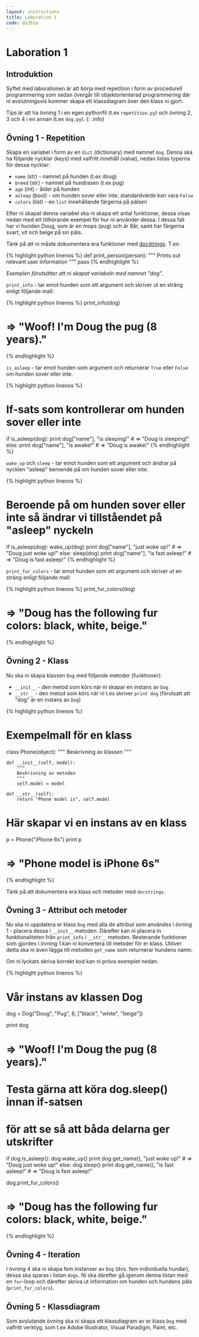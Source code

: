 ```yaml
---
layout: instructions
title: Laboration 1
code: da361a
---
```


# Laboration 1

## Introduktion

Syftet med laborationen är att börja med repetition i form av procedurell programmering som sedan övergår till objektorienterad programmering där ni avslutningsvis kommer skapa ett klassdiagram över den klass ni gjort.

Tips är att ha övning 1 i en egen pythonfil (t.ex `repetition.py`) och övning 2, 3 och 4 i en annan (t.ex `dog.py`).
{: .info}

## Övning 1 - Repetition

Skapa en variabel i form av en `dict` (dictionary) med namnet `dog`. Denna ska ha följande nycklar (keys) med valfritt innehåll (value), nedan listas typerna för dessa nycklar:

* `name` (str) - namnet på hunden (t.ex doug)
* `breed` (str) - namnet på hundrasen (t.ex pug)
* `age` (int) - ålder på hunden
* `asleep` (bool) - om hunden sover eller inte, standardvärde kan vara `False`
* `colors` (list) - en `list` innehållande färgerna på pälsen

Efter ni skapat denna variabel ska ni skapa ett antal funktioner, dessa visas nedan med ett tillhörande exempel för hur ni använder dessa. I dessa fall har vi hunden Doug, som är en mops (pug) och är 8år, samt har färgerna svart, vit och beige på sin päls.

Tänk på att ni måste dokumentera era funktioner med [docstrings](https://www.python.org/dev/peps/pep-0257/). T.ex:

{% highlight python linenos %}
def print_person(person):
    """
    Prints out relevant user information
    """
    pass
{% endhighlight %}

_Exemplen förutsätter att ni skapat variabeln med namnet "dog"._

`print_info` - tar emot hunden som ett argument och skriver ut en sträng enligt följande mall:

{% highlight python linenos %}
print_info(dog)
# => "Woof! I'm Doug the pug (8 years)."
{% endhighlight %}

`is_asleep` - tar emot hunden som argument och returnerar `True` eller `False` om hunden sover eller inte.

{% highlight python linenos %}
# If-sats som kontrollerar om hunden sover eller inte
if is_asleep(dog):
    print dog["name"], "is sleeping!"
    # => "Doug is sleeping!"
else:
    print dog["name"], "is awake!"
    # => "Doug is awake!"
{% endhighlight %}

`wake_up` och `sleep` - tar emot hunden som ett argument och ändrar på nycklen "asleep" beroende på om hunden sover eller inte.

{% highlight python linenos %}
# Beroende på om hunden sover eller inte så ändrar vi tillståendet på "asleep" nyckeln
if is_asleep(dog):
    wake_up(dog)
    print dog["name"], "just woke up!"
    # => "Doug just woke up!"
else:
    sleep(dog)
    print dog["name"], "is fast asleep!"
    # => "Doug is fast asleep!"
{% endhighlight %}

`print_fur_colors` - tar emot hunden som ett argument och skriver ut en sträng enligt följande mall:

{% highlight python linenos %}
print_fur_colors(dog)
# => "Doug has the following fur colors: black, white, beige."
{% endhighlight %}

## Övning 2 - Klass

Nu ska ni skapa klassen `Dog` med följande metoder (funktioner):

* `__init__` - den metod som körs när ni skapar en instans av `Dog`
* `__str__` - den metod som körs när ni t.ex skriver `print dog` (förutsatt att "dog" är en instans av `Dog`)

{% highlight python linenos %}
# Exempelmall för en klass

class Phone(object):
    """
    Beskrivning av klassen
    """

    def __init__(self, model):
        """
        Beskrivning av metoden
        """
        self.model = model

    def __str__(self):
        return "Phone model is", self.model

# Här skapar vi en instans av en klass
p = Phone("iPhone 6s")
print p
# => "Phone model is iPhone 6s"
{% endhighlight %}

Tänk på att dokumentera era klass och metoder med `docstrings`.

## Övning 3 - Attribut och metoder

Nu ska ni uppdatera er klass `Dog` med alla de attribut som användes i övning 1 - placera dessa i `__init__` metoden. Därefter kan ni placera in funktionaliteten från `print_info` i `__str__` metoden. Resterande funktioner som gjordes i övning 1 kan ni konvertera till metoder för er klass. Utöver detta ska ni även lägga till metoden `get_name` som returnerar hundens namn.

Om ni lyckats skriva korrekt kod kan ni pröva exemplet nedan:

{% highlight python linenos %}
# Vår instans av klassen Dog
dog = Dog("Doug", "Pug", 8, ["black", "white", "beige"])

print dog
# => "Woof! I'm Doug the pug (8 years)."

# Testa gärna att köra dog.sleep() innan if-satsen
# för att se så att båda delarna ger utskrifter
if dog.is_asleep():
    dog.wake_up()
    print dog.get_name(), "just woke up!"
    # => "Doug just woke up!"
else:
    dog.sleep()
    print dog.get_name(), "is fast asleep!"
    # => "Doug is fast asleep!"

dog.print_fur_colors()
# => "Doug has the following fur colors: black, white, beige."

{% endhighlight %}

## Övning 4 - Iteration

I övning 4 ska ni skapa fem instanser av `Dog` (dvs. fem individuella hundar), dessa ska sparas i listan `dogs`. Ni ska därefter gå igenom denna listan med en `for`-loop och därefter skriva ut information om hunden och hundens päls (`print_fur_colors`).

## Övning 5 - Klassdiagram

Som avslutande övning ska ni skapa ett klassdiagram av er klass `Dog` med valfritt verktyg, som t.ex Adobe Illustrator, Visual Paradigm, Paint, etc.
